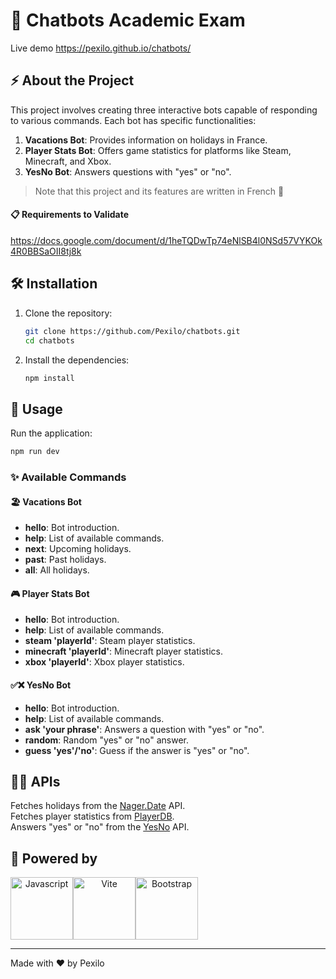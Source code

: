 # 🤖 Chatbots Academic Exam

Live demo https://pexilo.github.io/chatbots/

## ⚡ About the Project

This project involves creating three interactive bots capable of responding to various commands. Each bot has specific functionalities:

1. **Vacations Bot**: Provides information on holidays in France.
2. **Player Stats Bot**: Offers game statistics for platforms like Steam, Minecraft, and Xbox.
3. **YesNo Bot**: Answers questions with "yes" or "no".

> Note that this project and its features are written in French 🥖

#### 📋 Requirements to Validate
https://docs.google.com/document/d/1heTQDwTp74eNlSB4l0NSd57VYKOk4R0BBSaOII8tj8k
 
## 🛠 Installation

1. Clone the repository:
   ```bash
   git clone https://github.com/Pexilo/chatbots.git
   cd chatbots
   ```

2. Install the dependencies:
   ```bash
   npm install
   ```

## 🔧 Usage

Run the application:
```bash
npm run dev
```

### ✨ Available Commands

#### 🏖️ Vacations Bot
- **hello**: Bot introduction.
- **help**: List of available commands.
- **next**: Upcoming holidays.
- **past**: Past holidays.
- **all**: All holidays.

#### 🎮 Player Stats Bot
- **hello**: Bot introduction.
- **help**: List of available commands.
- **steam 'playerId'**: Steam player statistics.
- **minecraft 'playerId'**: Minecraft player statistics.
- **xbox 'playerId'**: Xbox player statistics.

#### ✅❌ YesNo Bot
- **hello**: Bot introduction.
- **help**: List of available commands.
- **ask 'your phrase'**: Answers a question with "yes" or "no".
- **random**: Random "yes" or "no" answer.
- **guess 'yes'/'no'**: Guess if the answer is "yes" or "no".

## 🧑‍💻 APIs

Fetches holidays from the [Nager.Date](https://date.nager.at) API.  
Fetches player statistics from [PlayerDB](https://playerdb.co).  
Answers "yes" or "no" from the [YesNo](https://yesno.wtf) API.  

## 🦾 Powered by

<div align="center" style="display:flex;">
    <a href="https://developer.mozilla.org/en-US/docs/Web/JavaScript" target="_blank">
        <img alt="Javascript" src="https://github.com/Pexilo/Template-DJS14-Sheweny/assets/67436391/e3cabd2c-137b-4d53-bf04-970b234a1528" height=100 />
    </a>
    <a href="https://vitejs.dev/" target="_blank">
        <img alt="Vite" src="https://github.com/Pexilo/Template-DJS14-Sheweny/assets/67436391/bd05bf91-1ff8-4e2b-b11f-adf25be0a549" height=100 />
    </a>
    <a href="https://getbootstrap.com/" target="_blank">
        <img alt="Bootstrap" src="https://github.com/Pexilo/Template-DJS14-Sheweny/assets/67436391/c5e1c9ee-25b2-437d-9236-56088f903bc6" height=100 />
    </a>
</div>

---

Made with ❤️ by Pexilo

